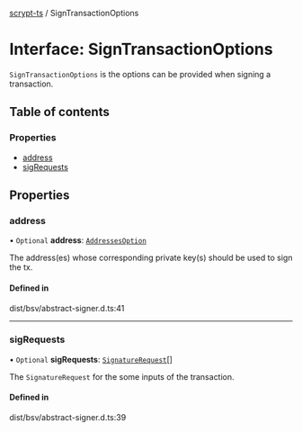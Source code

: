 [scrypt-ts](../README.md) / SignTransactionOptions

# Interface: SignTransactionOptions

`SignTransactionOptions` is the options can be provided when signing a transaction.

## Table of contents

### Properties

- [address](SignTransactionOptions.md#address)
- [sigRequests](SignTransactionOptions.md#sigrequests)

## Properties

### address

• `Optional` **address**: [`AddressesOption`](../README.md#addressesoption)

The address(es) whose corresponding private key(s) should be used to sign the tx.

#### Defined in

dist/bsv/abstract-signer.d.ts:41

___

### sigRequests

• `Optional` **sigRequests**: [`SignatureRequest`](SignatureRequest.md)[]

The `SignatureRequest` for the some inputs of the transaction.

#### Defined in

dist/bsv/abstract-signer.d.ts:39
